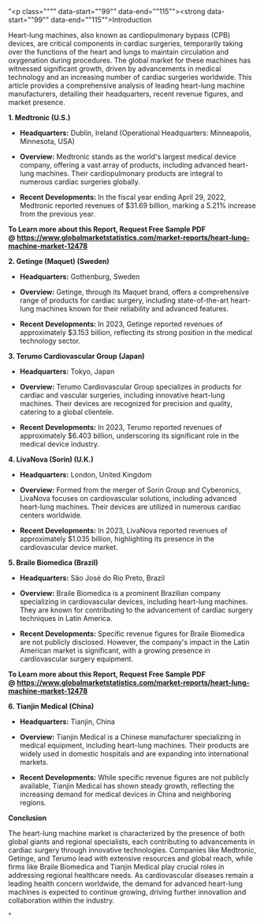 "<p class="""" data-start=""99"" data-end=""115""><strong data-start=""99"" data-end=""115"">Introduction</strong></p>
<p class="""" data-start=""117"" data-end=""274""><span class=""relative -mx-px my-[-0.2rem] rounded px-px py-[0.2rem]"">Heart-lung machines, also known as cardiopulmonary bypass (CPB) devices, are critical components in cardiac surgeries, temporarily taking over the functions of the heart and lungs to maintain circulation and oxygenation during procedures.</span> <span class=""relative -mx-px my-[-0.2rem] rounded px-px py-[0.2rem]"">The global market for these machines has witnessed significant growth, driven by advancements in medical technology and an increasing number of cardiac surgeries worldwide.</span> <span class=""relative -mx-px my-[-0.2rem] rounded px-px py-[0.2rem]"">This article provides a comprehensive analysis of leading heart-lung machine manufacturers, detailing their headquarters, recent revenue figures, and market presence.</span></p>
<p class="""" data-start=""276"" data-end=""299""><strong data-start=""276"" data-end=""299"">1. Medtronic (U.S.)</strong></p>
<ul data-start=""301"" data-end=""693"">
<li class="""" data-start=""301"" data-end=""402"">
<p class="""" data-start=""303"" data-end=""402""><strong data-start=""303"" data-end=""320"">Headquarters:</strong> <span class=""relative -mx-px my-[-0.2rem] rounded px-px py-[0.2rem]"">Dublin, Ireland (Operational Headquarters: Minneapolis, Minnesota, USA)</span></p>
</li>
<li class="""" data-start=""403"" data-end=""540"">
<p class="""" data-start=""405"" data-end=""540""><strong data-start=""405"" data-end=""418"">Overview:</strong> <span class=""relative -mx-px my-[-0.2rem] rounded px-px py-[0.2rem]"">Medtronic stands as the world's largest medical device company, offering a vast array of products, including advanced heart-lung machines.</span> <span class=""relative -mx-px my-[-0.2rem] rounded px-px py-[0.2rem]"">Their cardiopulmonary products are integral to numerous cardiac surgeries globally.</span></p>
</li>
<li class="""" data-start=""541"" data-end=""693"">
<p class="""" data-start=""543"" data-end=""693""><strong data-start=""543"" data-end=""567"">Recent Developments:</strong> <span class=""relative -mx-px my-[-0.2rem] rounded px-px py-[0.2rem]"">In the fiscal year ending April 29, 2022, Medtronic reported revenues of $31.69 billion, marking a 5.21% increase from the previous year.</span></p>
</li>
</ul>
<p><span class=""relative -mx-px my-[-0.2rem] rounded px-px py-[0.2rem]""><strong>To Learn more about this Report, Request Free Sample PDF @&nbsp;<a href=""https://www.globalmarketstatistics.com/market-reports/heart-lung-machine-market-12478"">https://www.globalmarketstatistics.com/market-reports/heart-lung-machine-market-12478</a></strong></span></p>
<p class="""" data-start=""695"" data-end=""727""><strong data-start=""695"" data-end=""727"">2. Getinge (Maquet) (Sweden)</strong></p>
<ul data-start=""729"" data-end=""1089"">
<li class="""" data-start=""729"" data-end=""834"">
<p class="""" data-start=""731"" data-end=""834""><strong data-start=""731"" data-end=""748"">Headquarters:</strong> <span class=""relative -mx-px my-[-0.2rem] rounded px-px py-[0.2rem]"">Gothenburg, Sweden</span></p>
</li>
<li class="""" data-start=""835"" data-end=""936"">
<p class="""" data-start=""837"" data-end=""936""><strong data-start=""837"" data-end=""850"">Overview:</strong> <span class=""relative -mx-px my-[-0.2rem] rounded px-px py-[0.2rem]"">Getinge, through its Maquet brand, offers a comprehensive range of products for cardiac surgery, including state-of-the-art heart-lung machines known for their reliability and advanced features.</span></p>
</li>
<li class="""" data-start=""937"" data-end=""1089"">
<p class="""" data-start=""939"" data-end=""1089""><strong data-start=""939"" data-end=""963"">Recent Developments:</strong> <span class=""relative -mx-px my-[-0.2rem] rounded px-px py-[0.2rem]"">In 2023, Getinge reported revenues of approximately $3.153 billion, reflecting its strong position in the medical technology sector.</span></p>
</li>
</ul>
<p class="""" data-start=""1091"" data-end=""1133""><strong data-start=""1091"" data-end=""1133"">3. Terumo Cardiovascular Group (Japan)</strong></p>
<ul data-start=""1135"" data-end=""1535"">
<li class="""" data-start=""1135"" data-end=""1240"">
<p class="""" data-start=""1137"" data-end=""1240""><strong data-start=""1137"" data-end=""1154"">Headquarters:</strong> <span class=""relative -mx-px my-[-0.2rem] rounded px-px py-[0.2rem]"">Tokyo, Japan</span></p>
</li>
<li class="""" data-start=""1241"" data-end=""1382"">
<p class="""" data-start=""1243"" data-end=""1382""><strong data-start=""1243"" data-end=""1256"">Overview:</strong> <span class=""relative -mx-px my-[-0.2rem] rounded px-px py-[0.2rem]"">Terumo Cardiovascular Group specializes in products for cardiac and vascular surgeries, including innovative heart-lung machines.</span> <span class=""relative -mx-px my-[-0.2rem] rounded px-px py-[0.2rem]"">Their devices are recognized for precision and quality, catering to a global clientele.</span></p>
</li>
<li class="""" data-start=""1383"" data-end=""1535"">
<p class="""" data-start=""1385"" data-end=""1535""><strong data-start=""1385"" data-end=""1409"">Recent Developments:</strong> <span class=""relative -mx-px my-[-0.2rem] rounded px-px py-[0.2rem]"">In 2023, Terumo reported revenues of approximately $6.403 billion, underscoring its significant role in the medical device industry.</span></p>
</li>
</ul>
<p class="""" data-start=""1537"" data-end=""1567""><strong data-start=""1537"" data-end=""1567"">4. LivaNova (Sorin) (U.K.)</strong></p>
<ul data-start=""1569"" data-end=""1969"">
<li class="""" data-start=""1569"" data-end=""1674"">
<p class="""" data-start=""1571"" data-end=""1674""><strong data-start=""1571"" data-end=""1588"">Headquarters:</strong> <span class=""relative -mx-px my-[-0.2rem] rounded px-px py-[0.2rem]"">London, United Kingdom</span></p>
</li>
<li class="""" data-start=""1675"" data-end=""1816"">
<p class="""" data-start=""1677"" data-end=""1816""><strong data-start=""1677"" data-end=""1690"">Overview:</strong> <span class=""relative -mx-px my-[-0.2rem] rounded px-px py-[0.2rem]"">Formed from the merger of Sorin Group and Cyberonics, LivaNova focuses on cardiovascular solutions, including advanced heart-lung machines.</span> <span class=""relative -mx-px my-[-0.2rem] rounded px-px py-[0.2rem]"">Their devices are utilized in numerous cardiac centers worldwide.</span></p>
</li>
<li class="""" data-start=""1817"" data-end=""1969"">
<p class="""" data-start=""1819"" data-end=""1969""><strong data-start=""1819"" data-end=""1843"">Recent Developments:</strong> <span class=""relative -mx-px my-[-0.2rem] rounded px-px py-[0.2rem]"">In 2023, LivaNova reported revenues of approximately $1.035 billion, highlighting its presence in the cardiovascular device market.</span></p>
</li>
</ul>
<p class="""" data-start=""1971"" data-end=""2003""><strong data-start=""1971"" data-end=""2003"">5. Braile Biomedica (Brazil)</strong></p>
<ul data-start=""2005"" data-end=""2405"">
<li class="""" data-start=""2005"" data-end=""2110"">
<p class="""" data-start=""2007"" data-end=""2110""><strong data-start=""2007"" data-end=""2024"">Headquarters:</strong> <span class=""relative -mx-px my-[-0.2rem] rounded px-px py-[0.2rem]"">S&atilde;o Jos&eacute; do Rio Preto, Brazil</span></p>
</li>
<li class="""" data-start=""2111"" data-end=""2252"">
<p class="""" data-start=""2113"" data-end=""2252""><strong data-start=""2113"" data-end=""2126"">Overview:</strong> <span class=""relative -mx-px my-[-0.2rem] rounded px-px py-[0.2rem]"">Braile Biomedica is a prominent Brazilian company specializing in cardiovascular devices, including heart-lung machines.</span> <span class=""relative -mx-px my-[-0.2rem] rounded px-px py-[0.2rem]"">They are known for contributing to the advancement of cardiac surgery techniques in Latin America.</span></p>
</li>
<li class="""" data-start=""2253"" data-end=""2405"">
<p class="""" data-start=""2255"" data-end=""2405""><strong data-start=""2255"" data-end=""2279"">Recent Developments:</strong> <span class=""relative -mx-px my-[-0.2rem] rounded px-px py-[0.2rem]"">Specific revenue figures for Braile Biomedica are not publicly disclosed.</span> <span class=""relative -mx-px my-[-0.2rem] rounded px-px py-[0.2rem]"">However, the company's impact in the Latin American market is significant, with a growing presence in cardiovascular surgery equipment.</span></p>
</li>
</ul>
<p class="""" data-start=""2407"" data-end=""2437""><strong data-start=""2407"" data-end=""2437""><strong>To Learn more about this Report, Request Free Sample PDF @&nbsp;<a href=""https://www.globalmarketstatistics.com/market-reports/heart-lung-machine-market-12478"">https://www.globalmarketstatistics.com/market-reports/heart-lung-machine-market-12478</a></strong></strong></p>
<p class="""" data-start=""2407"" data-end=""2437""><strong data-start=""2407"" data-end=""2437"">6. Tianjin Medical (China)</strong></p>
<ul data-start=""2439"" data-end=""2799"">
<li class="""" data-start=""2439"" data-end=""2544"">
<p class="""" data-start=""2441"" data-end=""2544""><strong data-start=""2441"" data-end=""2458"">Headquarters:</strong> <span class=""relative -mx-px my-[-0.2rem] rounded px-px py-[0.2rem]"">Tianjin, China</span></p>
</li>
<li class="""" data-start=""2545"" data-end=""2686"">
<p class="""" data-start=""2547"" data-end=""2686""><strong data-start=""2547"" data-end=""2560"">Overview:</strong> <span class=""relative -mx-px my-[-0.2rem] rounded px-px py-[0.2rem]"">Tianjin Medical is a Chinese manufacturer specializing in medical equipment, including heart-lung machines.</span> <span class=""relative -mx-px my-[-0.2rem] rounded px-px py-[0.2rem]"">Their products are widely used in domestic hospitals and are expanding into international markets.</span></p>
</li>
<li class="""" data-start=""2687"" data-end=""2799"">
<p class="""" data-start=""2689"" data-end=""2799""><strong data-start=""2689"" data-end=""2713"">Recent Developments:</strong> <span class=""relative -mx-px my-[-0.2rem] rounded px-px py-[0.2rem]"">While specific revenue figures are not publicly available, Tianjin Medical has shown steady growth, reflecting the increasing demand for medical devices in China and neighboring regions.</span></p>
</li>
</ul>
<p class="""" data-start=""2801"" data-end=""2815""><strong data-start=""2801"" data-end=""2815"">Conclusion</strong></p>
<p class="""" data-start=""2817"" data-end=""2982""><span class=""relative -mx-px my-[-0.2rem] rounded px-px py-[0.2rem]"">The heart-lung machine market is characterized by the presence of both global giants and regional specialists, each contributing to advancements in cardiac surgery through innovative technologies.</span> <span class=""relative -mx-px my-[-0.2rem] rounded px-px py-[0.2rem]"">Companies like Medtronic, Getinge, and Terumo lead with extensive resources and global reach, while firms like Braile Biomedica and Tianjin Medical play crucial roles in addressing regional healthcare needs.</span> <span class=""relative -mx-px my-[-0.2rem] rounded px-px py-[0.2rem]"">As cardiovascular diseases remain a leading health concern worldwide, the demand for advanced heart-lung machines is expected to continue growing, driving further innovation and collaboration within the industry.</span></p>"
